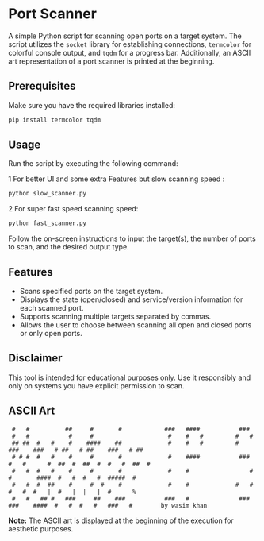 # Port Scanner

A simple Python script for scanning open ports on a target system. The script utilizes the `socket` library for establishing connections, `termcolor` for colorful console output, and `tqdm` for a progress bar. Additionally, an ASCII art representation of a port scanner is printed at the beginning.

## Prerequisites

Make sure you have the required libraries installed:

```bash
pip install termcolor tqdm
```

## Usage

Run the script by executing the following command:

1 For better UI and some extra Features but slow scanning speed :
```bash
python slow_scanner.py
```

2 For super fast speed scanning speed:
```bash
python fast_scanner.py
```



Follow the on-screen instructions to input the target(s), the number of ports to scan, and the desired output type.

## Features

- Scans specified ports on the target system.
- Displays the state (open/closed) and service/version information for each scanned port.
- Supports scanning multiple targets separated by commas.
- Allows the user to choose between scanning all open and closed ports or only open ports.

## Disclaimer

This tool is intended for educational purposes only. Use it responsibly and only on systems you have explicit permission to scan.

## ASCII Art

```
 #   #          ##     #       #            ###   ####           ###                                            
 #   #           #     #                     #    #   #         #   #                                           
 ## ##  #   #    #    ####    ##             #    #   #         #       ###    ###   # ##   # ##    ###   # ##  
 # # #  #   #    #     #       #             #    ####           ###   #   #      #  ##  #  ##  #  #   #  ##  # 
 #   #  #   #    #     #       #             #    #                 #  #       ####  #   #  #   #  #####  #     
 #   #  #  ##    #     #  #    #             #    #             #   #  #   #  #   |  #   |  |   |  #      %
 #   #   ## #   ###     ##    ###           ###   #              ###    ###    ####  #   #  #   #   ###   #        by wasim khan
```

**Note:** The ASCII art is displayed at the beginning of the execution for aesthetic purposes.
